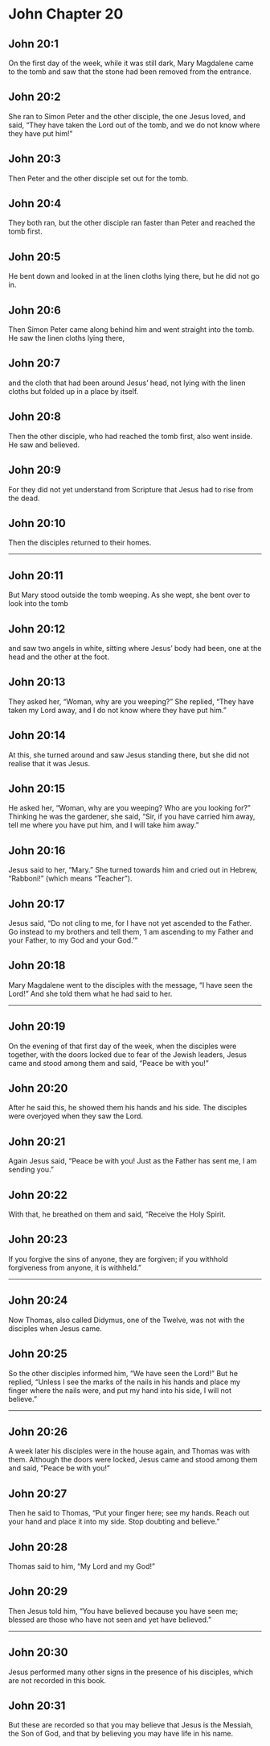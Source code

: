 # John Chapter 20

## John 20:1

On the first day of the week, while it was still dark, Mary Magdalene came to the tomb and saw that the stone had been removed from the entrance.

## John 20:2

She ran to Simon Peter and the other disciple, the one Jesus loved, and said, “They have taken the Lord out of the tomb, and we do not know where they have put him!”

## John 20:3

Then Peter and the other disciple set out for the tomb.

## John 20:4

They both ran, but the other disciple ran faster than Peter and reached the tomb first.

## John 20:5

He bent down and looked in at the linen cloths lying there, but he did not go in.

## John 20:6

Then Simon Peter came along behind him and went straight into the tomb. He saw the linen cloths lying there,

## John 20:7

and the cloth that had been around Jesus’ head, not lying with the linen cloths but folded up in a place by itself.

## John 20:8

Then the other disciple, who had reached the tomb first, also went inside. He saw and believed.

## John 20:9

For they did not yet understand from Scripture that Jesus had to rise from the dead.

## John 20:10

Then the disciples returned to their homes.

---

## John 20:11

But Mary stood outside the tomb weeping. As she wept, she bent over to look into the tomb

## John 20:12

and saw two angels in white, sitting where Jesus’ body had been, one at the head and the other at the foot.

## John 20:13

They asked her, “Woman, why are you weeping?” She replied, “They have taken my Lord away, and I do not know where they have put him.”

## John 20:14

At this, she turned around and saw Jesus standing there, but she did not realise that it was Jesus.

## John 20:15

He asked her, “Woman, why are you weeping? Who are you looking for?” Thinking he was the gardener, she said, “Sir, if you have carried him away, tell me where you have put him, and I will take him away.”

## John 20:16

Jesus said to her, “Mary.” She turned towards him and cried out in Hebrew, “Rabboni!” (which means “Teacher”).

## John 20:17

Jesus said, “Do not cling to me, for I have not yet ascended to the Father. Go instead to my brothers and tell them, ‘I am ascending to my Father and your Father, to my God and your God.’”

## John 20:18

Mary Magdalene went to the disciples with the message, “I have seen the Lord!” And she told them what he had said to her.

---

## John 20:19

On the evening of that first day of the week, when the disciples were together, with the doors locked due to fear of the Jewish leaders, Jesus came and stood among them and said, “Peace be with you!”

## John 20:20

After he said this, he showed them his hands and his side. The disciples were overjoyed when they saw the Lord.

## John 20:21

Again Jesus said, “Peace be with you! Just as the Father has sent me, I am sending you.”

## John 20:22

With that, he breathed on them and said, “Receive the Holy Spirit.

## John 20:23

If you forgive the sins of anyone, they are forgiven; if you withhold forgiveness from anyone, it is withheld.”

---

## John 20:24

Now Thomas, also called Didymus, one of the Twelve, was not with the disciples when Jesus came.

## John 20:25

So the other disciples informed him, “We have seen the Lord!” But he replied, “Unless I see the marks of the nails in his hands and place my finger where the nails were, and put my hand into his side, I will not believe.”

---

## John 20:26

A week later his disciples were in the house again, and Thomas was with them. Although the doors were locked, Jesus came and stood among them and said, “Peace be with you!”

## John 20:27

Then he said to Thomas, “Put your finger here; see my hands. Reach out your hand and place it into my side. Stop doubting and believe.”

## John 20:28

Thomas said to him, “My Lord and my God!”

## John 20:29

Then Jesus told him, “You have believed because you have seen me; blessed are those who have not seen and yet have believed.”

---

## John 20:30

Jesus performed many other signs in the presence of his disciples, which are not recorded in this book.

## John 20:31

But these are recorded so that you may believe that Jesus is the Messiah, the Son of God, and that by believing you may have life in his name.
